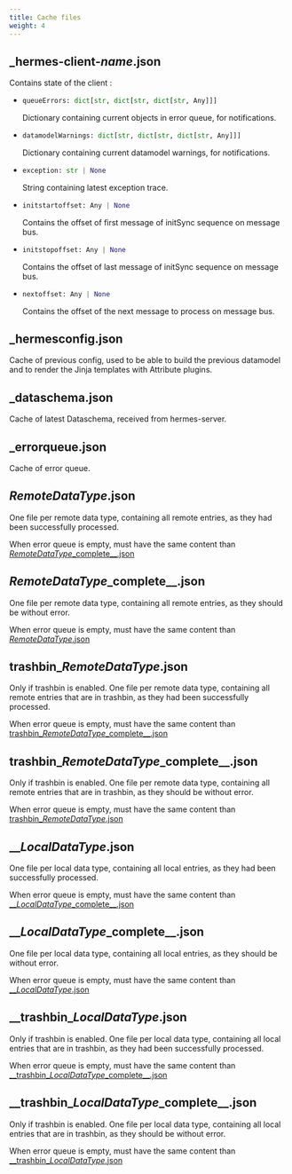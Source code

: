 ```yaml
---
title: Cache files
weight: 4
---
```


## _hermes-client-*name*.json

Contains state of the client :

- ```py
  queueErrors: dict[str, dict[str, dict[str, Any]]]
  ```

  Dictionary containing current objects in error queue, for notifications.

- ```py
  datamodelWarnings: dict[str, dict[str, dict[str, Any]]]
  ```

  Dictionary containing current datamodel warnings, for notifications.

- ```py
  exception: str | None
  ```

  String containing latest exception trace.

- ```py
  initstartoffset: Any | None
  ```

  Contains the offset of first message of initSync sequence on message bus.

- ```py
  initstopoffset: Any | None
  ```

  Contains the offset of last message of initSync sequence on message bus.

- ```py
  nextoffset: Any | None
  ```

  Contains the offset of the next message to process on message bus.

## \_hermesconfig.json

Cache of previous config, used to be able to build the previous datamodel and to render the Jinja templates with Attribute plugins.

## \_dataschema.json

Cache of latest Dataschema, received from hermes-server.

## \_errorqueue.json

Cache of error queue.

## *RemoteDataType*.json

One file per remote data type, containing all remote entries, as they had been successfully processed.

When error queue is empty, must have the same content than [*RemoteDataType*_complete\_\_.json](#remotedatatype_complete__json)

## *RemoteDataType*_complete\_\_.json

One file per remote data type, containing all remote entries, as they should be without error.

When error queue is empty, must have the same content than [*RemoteDataType*.json](#remotedatatypejson)

## trashbin_*RemoteDataType*.json

Only if trashbin is enabled. One file per remote data type, containing all remote entries that are in trashbin, as they had been successfully processed.

When error queue is empty, must have the same content than [trashbin_*RemoteDataType*_complete\_\_.json](#trashbin_remotedatatype_complete__json)

## trashbin_*RemoteDataType*_complete\_\_.json

Only if trashbin is enabled. One file per remote data type, containing all remote entries that are in trashbin, as they should be without error.

When error queue is empty, must have the same content than [trashbin_*RemoteDataType*.json](#trashbin_remotedatatypejson)

## \_\_*LocalDataType*.json

One file per local data type, containing all local entries, as they had been successfully processed.

When error queue is empty, must have the same content than [\_\_*LocalDataType*_complete\_\_.json](#__localdatatype_complete__json)

## \_\_*LocalDataType*_complete\_\_.json

One file per local data type, containing all local entries, as they should be without error.

When error queue is empty, must have the same content than [\_\_*LocalDataType*.json](#__localdatatypejson)

## \_\_trashbin_*LocalDataType*.json

Only if trashbin is enabled. One file per local data type, containing all local entries that are in trashbin, as they had been successfully processed.

When error queue is empty, must have the same content than [\_\_trashbin_*LocalDataType*_complete\_\_.json](#__trashbin_localdatatype_complete__json)

## \_\_trashbin_*LocalDataType*_complete\_\_.json

Only if trashbin is enabled. One file per local data type, containing all local entries that are in trashbin, as they should be without error.

When error queue is empty, must have the same content than [\_\_trashbin_*LocalDataType*.json](#__trashbin_localdatatypejson)
